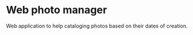 Web photo manager
=================

Web application to help cataloging photos based on their dates of creation.
